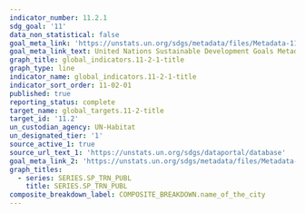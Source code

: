 ```yaml
---
indicator_number: 11.2.1
sdg_goal: '11'
data_non_statistical: false
goal_meta_link: 'https://unstats.un.org/sdgs/metadata/files/Metadata-11-02-01.pdf'
goal_meta_link_text: United Nations Sustainable Development Goals Metadata (pdf 2066kB)
graph_title: global_indicators.11-2-1-title
graph_type: line
indicator_name: global_indicators.11-2-1-title
indicator_sort_order: 11-02-01
published: true
reporting_status: complete
target_name: global_targets.11-2-title
target_id: '11.2'
un_custodian_agency: UN-Habitat
un_designated_tier: '1'
source_active_1: true
source_url_text_1: 'https://unstats.un.org/sdgs/dataportal/database'
goal_meta_link_2: 'https://unstats.un.org/sdgs/metadata/files/Metadata-11-02-01.pdf'
graph_titles:
  - series: SERIES.SP_TRN_PUBL
    title: SERIES.SP_TRN_PUBL
composite_breakdown_label: COMPOSITE_BREAKDOWN.name_of_the_city
---
```

